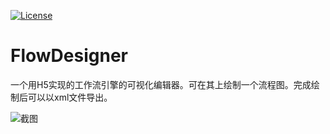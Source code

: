 [![License](https://img.shields.io/badge/license-anti996-green.svg)](https://github.com/wanlinus/Anti996-License/blob/master/LICENSE)

FlowDesigner
===
一个用H5实现的工作流引擎的可视化编辑器。可在其上绘制一个流程图。完成绘制后可以以xml文件导出。

![截图](https://github.com/xiaoke1256/FlowDesigner/blob/master/imgAndDoc/img/food_product_flow_small.jpg?raw=true)
